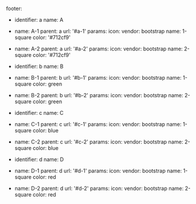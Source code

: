 
footer:
  - identifier: a
    name: A
  - name: A-1
    parent: a
    url: '#a-1'
    params:
      icon:
        vendor: bootstrap
        name: 1-square
        color: '#712cf9'
  - name: A-2
    parent: a
    url: '#a-2'
    params:
      icon:
        vendor: bootstrap
        name: 2-square
        color: '#712cf9'
  
  - identifier: b
    name: B
  - name: B-1
    parent: b
    url: '#b-1'
    params:
      icon:
        vendor: bootstrap
        name: 1-square
        color: green
  - name: B-2
    parent: b
    url: '#b-2'
    params:
      icon:
        vendor: bootstrap
        name: 2-square
        color: green
    
  - identifier: c
    name: C
  - name: C-1
    parent: c
    url: '#c-1'
    params:
      icon:
        vendor: bootstrap
        name: 1-square
        color: blue
  - name: C-2
    parent: c
    url: '#c-2'
    params:
      icon:
        vendor: bootstrap
        name: 2-square
        color: blue
    
  - identifier: d
    name: D
  - name: D-1
    parent: d
    url: '#d-1'
    params:
      icon:
        vendor: bootstrap
        name: 1-square
        color: red
  - name: D-2
    parent: d
    url: '#d-2'
    params:
      icon:
        vendor: bootstrap
        name: 2-square
        color: red
